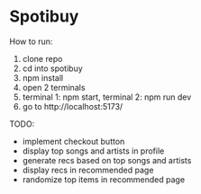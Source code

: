 # Spotibuy

How to run:

1. clone repo
2. cd into spotibuy
3. npm install
4. open 2 terminals
5. terminal 1: npm start, terminal 2: npm run dev
6. go to http://localhost:5173/

TODO:

- implement checkout button
- display top songs and artists in profile
- generate recs based on top songs and artists
- display recs in recommended page
- randomize top items in recommended page
